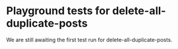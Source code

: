 # Playground tests for delete-all-duplicate-posts
We are still awaiting the first test run for delete-all-duplicate-posts.
